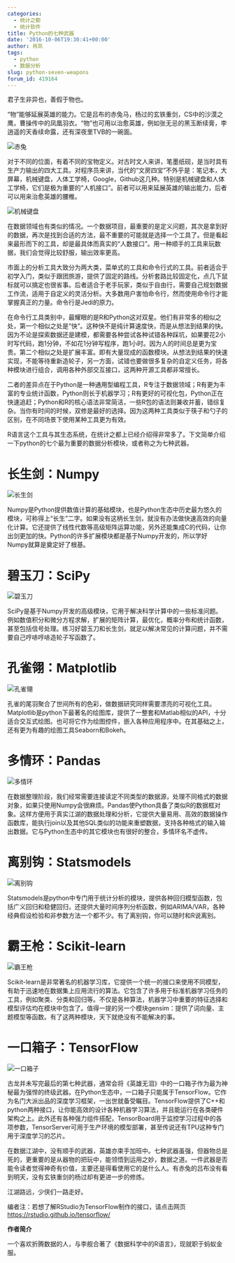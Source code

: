 ```yaml
---
categories:
  - 统计之都
  - 统计软件
title: Python的七种武器
date: '2016-10-06T19:30:41+00:00'
author: 肖凯
tags:
  - python
  - 数据分析
slug: python-seven-weapons
forum_id: 419164
---
```


君子生非异也，善假于物也。

“物”能够延展英雄的能力。它是吕布的赤兔马，杨过的玄铁重剑，CS中的沙漠之鹰，曹操传中的凤凰羽衣。“物”也可用以治愈英雄，例如张无忌的黑玉断续膏，李逍遥的天香续命露，还有深夜里TVB的一碗面。
<!--more-->

![赤兔](https://uploads.cosx.org/2016/10/65.jpg)

对于不同的位面，有着不同的宝物定义。对古时文人来讲，笔墨纸砚，是当时具有生产力输出的四大工具。对程序员来讲，当代的“文房四宝”不外乎是：笔记本，大屏幕，机械键盘，人体工学椅，Google，Github这几种。特别是机械键盘和人体工学椅，它们是极为重要的“人机接口”。前者可以用来延展英雄的输出能力，后者可以用来治愈英雄的腰椎。

![机械键盘](https://uploads.cosx.org/2016/10/机械键盘.jpg)

在数据领域也有类似的情况。一个数据项目，最重要的是定义问题，其次是拿到好的数据，再次是找到合适的方法，最不重要的可能就是选择一个工具了。但是看起来最形而下的工具，却是最具体而真实的“人数接口”。用一种顺手的工具来玩数据，我们会觉得比较舒服，输出效率更高。

市面上的分析工具大致分为两大类，菜单式的工具和命令行式的工具。前者适合于初学入门，类似于跟团旅游，提供了固定的路线。分析套路比较固定化，点几下鼠标就可以搞定也很省事。后者适合于老手玩家，类似于自由行，需要自己规划数据工作流，适用于自定义的灵活分析。大多数用户害怕命令行，然而使用命令行才能掌握真正的力量。命令行是Jedi的原力。

在命令行工具类别中，最耀眼的是R和Python这对双星。他们有非常多的相似之处，第一个相似之处是“快”。这种快不是纯计算速度快，而是从想法到结果的快。因为不论是探索数据还是建模，都需要各种尝试各种试错各种踩坑，如果要花2小时写代码，跑1分钟，不如花1分钟写程序，跑1小时。因为人的时间总是更为宝贵。第二个相似之处是扩展丰富。即有大量现成的函数模块。从想法到结果的快速实现，不能等待重新造轮子，另一方面，试错也要做很多复杂的自定义任务，将各种模块进行组合，调用各种外部交互接口，这两种开源工具都非常擅长。

二者的差异点在于Python是一种通用型编程工具，R专注于数据领域；R有更为丰富的专业统计函数，Python则长于机器学习；R有更好的可视化包，Python正在快速追赶；Python和R的核心语法非常简洁，一些R包的语法则兼收并蓄，错综复杂。当你有时间的时候，双修是最好的选择。因为这两种工具类似于筷子和勺子的区别，在不同场景下使用某种工具更为有效。

R语言这个工具与其生态系统，在统计之都上已经介绍得非常多了。下文简单介绍一下python的七个最为重要的数据分析模块，或者称之为七种武器。

# 长生剑：Numpy

![长生剑](https://uploads.cosx.org/2016/09/长生剑.jpg)

Numpy是Python提供数值计算的基础模块，也是Python生态中历史最为悠久的模块，可称得上“长生”二字。如果没有这柄长生剑，就没有办法做快速高效的向量化计算。它还提供了线性代数等高级矩阵运算功能，另外还能集成C的代码，让你出剑更加的快。Python的许多扩展模块都是基于Numpy开发的，所以学好Numpy就算是奠定好了根基。

# 碧玉刀：SciPy

![碧玉刀](https://uploads.cosx.org/2016/09/碧玉刀.jpg)

SciPy是基于Numpy开发的高级模块，它用于解决科学计算中的一些标准问题。例如数值积分和微分方程求解，扩展的矩阵计算，最优化，概率分布和统计函数，甚至包括信号处理。练习好碧玉刀和长生剑，就足以解决常见的计算问题，并不需要自己哼哧哼哧造轮子写函数了。

# 孔雀翎：Matplotlib

![孔雀翎](https://uploads.cosx.org/2016/09/孔雀翎.jpg)

孔雀的尾羽聚合了世间所有的色彩，做数据研究同样需要漂亮的可视化工具。Matplotlib是python下最著名的绘图库，提供了一整套和Matlab相似的API，十分适合交互式绘图。也可将它作为绘图控件，嵌入各种应用程序中。在其基础之上，还有更为有趣的绘图工具Seaborn和Bokeh。

# 多情环：Pandas

![多情环](https://uploads.cosx.org/2016/09/多情环.jpg)

在数据整理阶段，我们经常需要连接读定不同类型的数据源，处理不同格式的数据对象，如果只使用Numpy会很麻烦。Pandas使Python具备了类似R的数据框对象。这样方便用于真实江湖的数据处理和分析，它提供大量易用、高效的数据操作函数库，能执行join以及其他SQL类似的功能来重塑数据，支持各种格式的输入输出数据。它与Python生态中的其它模块也有很好的整合，多情环名不虚传。

# 离别钩：Statsmodels

![离别钩](https://uploads.cosx.org/2016/09/离别钩.jpg)

Statsmodels是python中专门用于统计分析的模块，提供各种回归模型函数，包括广义回归和稳健回归，还提供大量时间序列分析函数，例如ARIMA/VAR，各种经典假设检验和非参数方法一个都不少。有了离别钩，你可以随时和R说离别。

# 霸王枪：Scikit-learn

![霸王枪](https://uploads.cosx.org/2016/09/霸王枪.jpg)

Scikit-learn是非常著名的机器学习库，它提供一个统一的接口来使用不同模型，有助于迅速地在数据集上应用流行的算法。它包含了许多用于标准机器学习任务的工具，例如聚类、分类和回归等。不仅是各种算法，机器学习中重要的特征选择和模型评估均在模块中包含了。值得一提的另一个模块gensim：提供了词向量、主题模型等函数。有了这两种模块，天下就绝没有不能解决的事。

# 一口箱子：TensorFlow

![一口箱子](https://uploads.cosx.org/2016/09/箱子.jpg)

古龙并未写完最后的第七种武器，通常会将《英雄无泪》中的一口箱子作为最为神秘最为强悍的终级武器。在Python生态中，一口箱子只能属于TensorFlow。它作为名门大派出品的深度学习框架，一出世就备受瞩目。TensorFlow提供了C++和python两种接口，让你能高效的设计各种机器学习算法，并且能运行在各类硬件架构之上。此外还有各种强力组件搭配，TensorBoard用于监控学习过程中的各项参数，TensorServer可用于生产环境的模型部署，甚至传说还有TPU这种专门用于深度学习的芯片。

在数据江湖中，没有顺手的武器，英雄亦束手加班中。七种武器虽强，但器物总是死的，更重要的是从器物的把玩中，能领悟到运用之妙，数据之道。一件武器是否能令读者觉得神奇有价值，主要还是得看使用它的是什么人。有赤兔的吕布没有看到明天，没有玄铁重剑的杨过却有更进一步的修炼。

江湖路远，少侠们一路走好。

编者注：若想了解RStudio为TensorFlow制作的接口，请点击网页<https://rstudio.github.io/tensorflow/>

**作者简介**

一个喜欢折腾数据的人，与李舰合著了《数据科学中的R语言》，现就职于蚂蚁金服。
